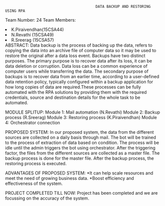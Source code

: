                                             DATA BACKUP AND RESTORING USING RPA
Team Number: 24
Team Members:
  <li>K.Piraivendhan(15CSA44)</li>
  <li>N.Revathi     (15CSA49)</li>
  <li>R.Sreerag     (15CSA57)</li>
 ABSTRACT:
Data backup is the process of backing up the data, refers to copying the data into an archive file of computer data so it may be used to restore the original after a data loss event. Backups have two distinct purposes. The primary purpose is to recover data after its loss, it can be data deletion or corruption. Data loss can be a common experience of computer users while transferring the data. 
The secondary purpose of backups is to recover data from an earlier time, according to a user-defined data retention policy, typically configured within a backup application for how long copies of data are required.These processes can be fully automated with the RPA solutions by providing them with the required credentials, source and destination details for the whole task to be automated. 

MODULE SPLITUP:
Module 1: Mail automation    (N.Revathi)
Module 2: Backup process     (R.Sreerag)
Module 3: Restoring process  (K.Piraivendhan)
Module 4: Orchestrator connection

PROPOSED SYSTEM:
In our proposed system, the data from the different sources are collected on a daily basis through mail. The bot will be trained to the process of extraction of data based on condition. The process will be idle until the admin triggers the bot using orchestrator. After the triggering factor, the files from the different sources are collected as a master file. The backup process is done for the master file.
After the backup process, the restoring process is executed.

ADVANTAGES OF PROPOSED SYSTEM:
*It can help scale resources and meet the need of growing business data.
*Boost efficiency and effectiveness of the system.

PROJECT COMPLETED TILL NOW:
Project has been completed and we are focussing on the accuracy of the system.
